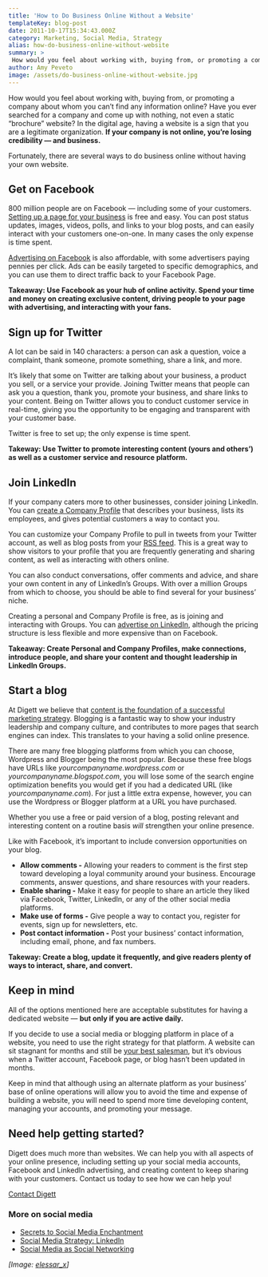 ```yaml
---
title: 'How to Do Business Online Without a Website'
templateKey: blog-post
date: 2011-10-17T15:34:43.000Z
category: Marketing, Social Media, Strategy
alias: how-do-business-online-without-website
summary: > 
 How would you feel about working with, buying from, or promoting a company about whom you can’t find any information online? Have you ever searched for a company and come up with nothing, not even a static "brochure" website? In the digital age, having a website is a sign that you are a legitimate organization. If your company is not online, you’re losing credibility — and business.
author: Amy Peveto
image: /assets/do-business-online-without-website.jpg
---
```


How would you feel about working with, buying from, or promoting a company about whom you can’t find any information online? Have you ever searched for a company and come up with nothing, not even a static “brochure” website? In the digital age, having a website is a sign that you are a legitimate organization. **If your company is not online, you’re losing credibility — and business.**

Fortunately, there are several ways to do business online without having your own website.

Get on Facebook
---------------

800 million people are on Facebook — including some of your customers. [Setting up a page for your business](https://facebook-inc.box.com/shared/9e5jiyl843) is free and easy. You can post status updates, images, videos, polls, and links to your blog posts, and can easily interact with your customers one-on-one. In many cases the only expense is time spent.

[Advertising on Facebook](https://www.facebook.com/advertising/?campaign_id=402047449186&placement=pflo&extra_1=0) is also affordable, with some advertisers paying pennies per click. Ads can be easily targeted to specific demographics, and you can use them to direct traffic back to your Facebook Page.

**Takeaway: Use Facebook as your hub of online activity. Spend your time and money on creating exclusive content, driving people to your page with advertising, and interacting with your fans.**

Sign up for Twitter
-------------------

A lot can be said in 140 characters: a person can ask a question, voice a complaint, thank someone, promote something, share a link, and more.

It’s likely that some on Twitter are talking about your business, a product you sell, or a service your provide. Joining Twitter means that people can ask you a question, thank you, promote your business, and share links to your content. Being on Twitter allows you to conduct customer service in real-time, giving you the opportunity to be engaging and transparent with your customer base.

Twitter is free to set up; the only expense is time spent.

**Takeway: Use Twitter to promote interesting content (yours and others’) as well as a customer service and resource platform.**

Join LinkedIn
-------------

If your company caters more to other businesses, consider joining LinkedIn. You can [create a Company Profile](http://www.sitepoint.com/create-linkedin-company-profile/) that describes your business, lists its employees, and gives potential customers a way to contact you.

You can customize your Company Profile to pull in tweets from your Twitter account, as well as blog posts from your [RSS feed](/blog/05/23/2011/what-rss-feed). This is a great way to show visitors to your profile that you are frequently generating and sharing content, as well as interacting with others online.

You can also conduct conversations, offer comments and advice, and share your own content in any of LinkedIn’s Groups. With over a million Groups from which to choose, you should be able to find several for your business’ niche.

Creating a personal and Company Profile is free, as is joining and interacting with Groups. You can [advertise on LinkedIn](http://www.linkedin.com/advertising), although the pricing structure is less flexible and more expensive than on Facebook.

**Takeaway: Create Personal and Company Profiles, make connections, introduce people, and share your content and thought leadership in LinkedIn Groups.**

Start a blog
------------

At Digett we believe that [content is the foundation of a successful marketing strategy](/blog/10/11/2011/biggest-reason-your-inbound-marketing-strategy-failing). Blogging is a fantastic way to show your industry leadership and company culture, and contributes to more pages that search engines can index. This translates to your having a solid online presence.

There are many free blogging platforms from which you can choose, Wordpress and Blogger being the most popular. Because these free blogs have URLs like _yourcompanyname.wordpress.com_ or _yourcompanyname.blogspot.com_, you will lose some of the search engine optimization benefits you would get if you had a dedicated URL (like _yourcompanyname.com_). For just a little extra expense, however, you can use the Wordpress or Blogger platform at a URL you have purchased.

Whether you use a free or paid version of a blog, posting relevant and interesting content on a routine basis _will_ strengthen your online presence.

Like with Facebook, it’s important to include conversion opportunities on your blog.

*   **Allow comments -** Allowing your readers to comment is the first step toward developing a loyal community around your business. Encourage comments, answer questions, and share resources with your readers.
*   **Enable sharing -** Make it easy for people to share an article they liked via Facebook, Twitter, LinkedIn, or any of the other social media platforms.
*   **Make use of forms -** Give people a way to contact you, register for events, sign up for newsletters, etc.
*   **Post contact information -** Post your business’ contact information, including email, phone, and fax numbers.

**Takeway: Create a blog, update it frequently, and give readers plenty of ways to interact, share, and convert.**

Keep in mind
------------

All of the options mentioned here are acceptable substitutes for having a dedicated website — **but only if you are active daily.**

If you decide to use a social media or blogging platform in place of a website, you need to use the right strategy for that platform. A website can sit stagnant for months and still be [your best salesman](/blog/06/21/2011/how-much-does-website-cost-why-30000-bargain), but it’s obvious when a Twitter account, Facebook page, or blog hasn’t been updated in months.

Keep in mind that although using an alternate platform as your business’ base of online operations will allow you to avoid the time and expense of building a website, you will need to spend more time developing content, managing your accounts, and promoting your message.

Need help getting started?
--------------------------

Digett does much more than websites. We can help you with all aspects of your online presence, including setting up your social media accounts, Facebook and LinkedIn advertising, and creating content to keep sharing with your customers. Contact us today to see how we can help you!

[Contact Digett](/contact-us)

### More on social media

*   [Secrets to Social Media Enchantment](/blog/06/13/2011/secrets-social-media-enchantment)
*   [Social Media Strategy: LinkedIn](/blog/03/16/2011/social-media-strategy-linkedin)
*   [Social Media as Social Networking](/blog/03/30/2011/social-media-social-networking)

_\[Image: [elessar\_x](http://www.freeimages.com/photo/world-wide-web-1241919)\]_
